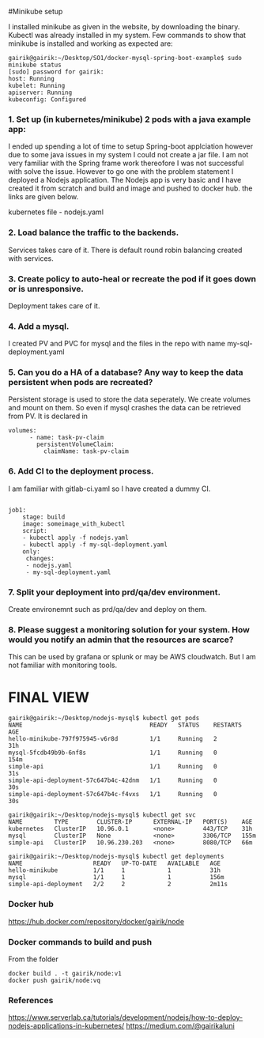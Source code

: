 
#Minikube setup

I installed minikube as given in the website, by downloading the binary. Kubectl was already installed in my system. Few commands to show that minikube is installed and working as expected are:

```shell
gairik@gairik:~/Desktop/SO1/docker-mysql-spring-boot-example$ sudo minikube status
[sudo] password for gairik: 
host: Running
kubelet: Running
apiserver: Running
kubeconfig: Configured

```

### 1. Set up (in kubernetes/minikube) 2 pods with a java example app:

I ended up spending a lot of time to setup Spring-boot applciation however due to some java issues in my system I could not create a jar file. I am not very familiar with the Spring frame work thereofore I was not successful with solve the issue. 
However to go one with the problem statement I deployed a Nodejs application. The Nodejs app is very basic and I have created it from scratch and build and image and pushed to docker hub. the links are given below.

kubernetes file - nodejs.yaml

### 2. Load balance the traffic to the backends.
Services takes care of it. There is default round robin balancing created with services.

### 3. Create policy to auto-heal or recreate the pod if it goes down or is unresponsive.

Deployment takes care of it.

### 4. Add a mysql.

I created PV and PVC for mysql and the files in the repo with name
my-sql-deployment.yaml

### 5. Can you do a HA of a database? Any way to keep the data persistent when pods are recreated?


Persistent storage is used to store the data seperately. We create volumes and mount on them. So even if mysql crashes the data can be retrieved from PV. It is declared in

```shell
volumes:
      - name: task-pv-claim
        persistentVolumeClaim:
          claimName: task-pv-claim
```

### 6. Add CI to the deployment process.

I am familiar with gitlab-ci.yaml so I have created a dummy CI.
```shell

job1:
    stage: build
    image: someimage_with_kubectl
    script: 
    - kubectl apply -f nodejs.yaml
    - kubectl apply -f my-sql-deployment.yaml
    only:
     changes:
     - nodejs.yaml
     - my-sql-deployment.yaml

```



### 7. Split your deployment into prd/qa/dev environment.

Create environemnt such as prd/qa/dev and deploy on them. 

### 8. Please suggest a monitoring solution for your system. How would you notify an admin that the resources are scarce?          

This can be used by grafana or splunk or may be AWS cloudwatch. But I am not familiar with monitoring tools.


# FINAL VIEW

```shell
gairik@gairik:~/Desktop/nodejs-mysql$ kubectl get pods
NAME                                    READY   STATUS    RESTARTS   AGE
hello-minikube-797f975945-v6r8d         1/1     Running   2          31h
mysql-5fcdb49b9b-6nf8s                  1/1     Running   0          154m
simple-api                              1/1     Running   0          31s
simple-api-deployment-57c647b4c-42dnm   1/1     Running   0          30s
simple-api-deployment-57c647b4c-f4vxs   1/1     Running   0          30s

```

```shell
gairik@gairik:~/Desktop/nodejs-mysql$ kubectl get svc
NAME         TYPE        CLUSTER-IP      EXTERNAL-IP   PORT(S)    AGE
kubernetes   ClusterIP   10.96.0.1       <none>        443/TCP    31h
mysql        ClusterIP   None            <none>        3306/TCP   155m
simple-api   ClusterIP   10.96.230.203   <none>        8080/TCP   66m

```

```shell
gairik@gairik:~/Desktop/nodejs-mysql$ kubectl get deployments
NAME                    READY   UP-TO-DATE   AVAILABLE   AGE
hello-minikube          1/1     1            1           31h
mysql                   1/1     1            1           156m
simple-api-deployment   2/2     2            2           2m11s

```

### Docker hub
https://hub.docker.com/repository/docker/gairik/node

### Docker commands to build and push
From the folder
```shell
docker build . -t gairik/node:v1
docker push gairik/node:vq
```

### References
https://www.serverlab.ca/tutorials/development/nodejs/how-to-deploy-nodejs-applications-in-kubernetes/
https://medium.com/@gairikaluni


